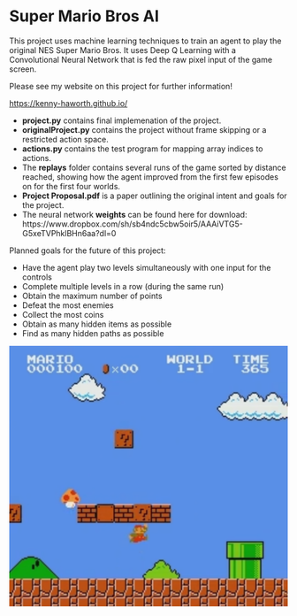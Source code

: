 # Super Mario Bros AI

This project uses machine learning techniques to train an agent to play the original NES Super Mario Bros. It uses Deep Q Learning with a Convolutional Neural Network that is fed the raw pixel input of the game screen.

Please see my website on this project for further information!

https://kenny-haworth.github.io/

<ul>

<li><strong>project.py</strong> contains final implemenation of the project.</li>
<li><strong>originalProject.py</strong> contains the project without frame skipping or a restricted action space.</li>
<li><strong>actions.py</strong> contains the test program for mapping array indices to actions.</li>
<li>The <strong>replays</strong> folder contains several runs of the game sorted by distance reached, showing how the agent improved from the first few episodes on for the first four worlds.</li>
<li><strong>Project Proposal.pdf</strong> is a paper outlining the original intent and goals for the project.</li>
<li>The neural network <strong>weights</strong> can be found here for download: https://www.dropbox.com/sh/sb4ndc5cbw5oir5/AAAiVTG5-G5xeTVPhklBHn6aa?dl=0</li>

</ul>

Planned goals for the future of this project:

<ul>

<li>Have the agent play two levels simultaneously with one input for the controls</li>
<li>Complete multiple levels in a row (during the same run)</li>
<li>Obtain the maximum number of points</li>
<li>Defeat the most enemies</li>
<li>Collect the most coins</li>
<li>Obtain as many hidden items as possible</li>
<li>Find as many hidden paths as possible</li>

</ul>

![alt text](https://github.com/Kenny-Haworth/Projects/blob/master/Super%20Mario%20Bros%20AI/replays/screenshot.png)